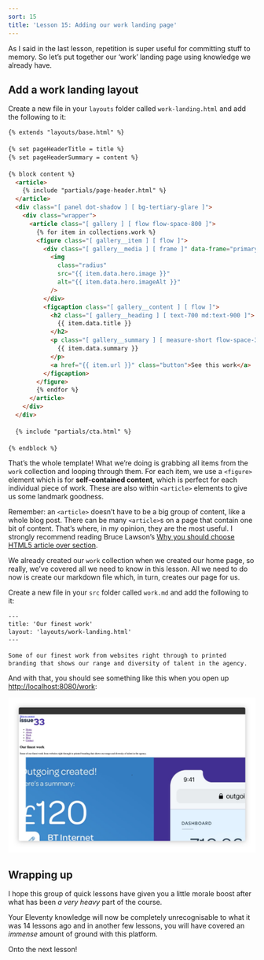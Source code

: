```yaml
---
sort: 15
title: 'Lesson 15: Adding our work landing page'
---
```


As I said in the last lesson, repetition is super useful for committing stuff to memory. So let’s put together our ‘work’ landing page using knowledge we already have.

## Add a work landing layout

Create a new file in your `layouts` folder called `work-landing.html` and add the following to it:

<!-- prettier-ignore -->
```html
{% extends "layouts/base.html" %} 

{% set pageHeaderTitle = title %} 
{% set pageHeaderSummary = content %} 

{% block content %}
  <article>
    {% include "partials/page-header.html" %}
  </article>
  <div class="[ panel dot-shadow ] [ bg-tertiary-glare ]">
    <div class="wrapper">
      <article class="[ gallery ] [ flow flow-space-800 ]">
        {% for item in collections.work %}
        <figure class="[ gallery__item ] [ flow ]">
          <div class="[ gallery__media ] [ frame ]" data-frame="primary">
            <img
              class="radius"
              src="{{ item.data.hero.image }}"
              alt="{{ item.data.hero.imageAlt }}"
            />
          </div>
          <figcaption class="[ gallery__content ] [ flow ]">
            <h2 class="[ gallery__heading ] [ text-700 md:text-900 ]">
              {{ item.data.title }}
            </h2>
            <p class="[ gallery__summary ] [ measure-short flow-space-300 ]">
              {{ item.data.summary }}
            </p>
            <a href="{{ item.url }}" class="button">See this work</a>
          </figcaption>
        </figure>
        {% endfor %}
      </article>
    </div>
  </div>

  {% include "partials/cta.html" %} 

{% endblock %}
```

That’s the whole template! What we’re doing is grabbing all items from the `work` collection and looping through them. For each item, we use a `<figure>` element which is for **self-contained content**, which is perfect for each individual piece of work. These are also within `<article>` elements to give us some landmark goodness.

Remember: an `<article>` doesn’t have to be a big group of content, like a whole blog post. There can be many `<article>`s on a page that contain one bit of content. That’s where, in my opinion, they are the most useful. I strongly recommend reading Bruce Lawson’s [Why you should choose HTML5 article over section](https://www.smashingmagazine.com/2020/01/html5-article-section/).

We already created our `work` collection when we created our home page, so really, we’ve covered all we need to know in this lesson. All we need to do now is create our markdown file which, in turn, creates our page for us.

Create a new file in your `src` folder called `work.md` and add the following to it:

```
---
title: 'Our finest work'
layout: 'layouts/work-landing.html'
---

Some of our finest work from websites right through to printed
branding that shows our range and diversity of talent in the agency.
```

And with that, you should see something like this when you open up <http://localhost:8080/work>:

![The work landing page featuring a list of work items](/images/courses/learn-eleventy-from-scratch/ss-work-landing.jpg)

## Wrapping up

I hope this group of quick lessons have given you a little morale boost after what has been _a very heavy_ part of the course.

Your Eleventy knowledge will now be completely unrecognisable to what it was 14 lessons ago and in another few lessons, you will have covered an _immense_ amount of ground with this platform.

Onto the next lesson!
